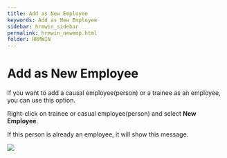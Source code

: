 ```yaml
---
title: Add as New Employee
keywords: Add as New Employee
sidebar: hrmwin_sidebar
permalink: hrmwin_newemp.html
folder: HRMWIN
---
```


# Add as New Employee

If you want to add a causal employee(person) or a trainee as an employee, you can use this option.

Right-click on trainee or casual employee(person) and select **New Employee**.

If this person is already an employee, it will show this message.

![](http://docs.risersoft.com/hrmnirvana/ImagesExt/image8_200.png)
